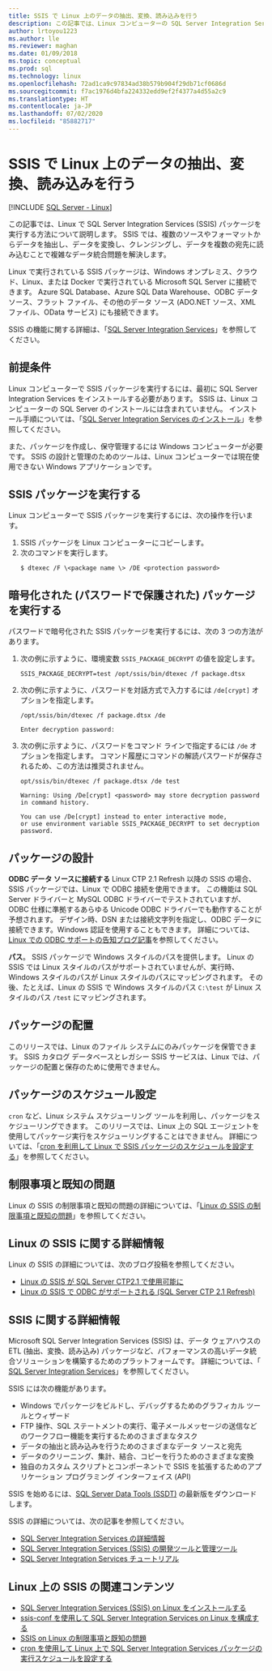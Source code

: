 ```yaml
---
title: SSIS で Linux 上のデータの抽出、変換、読み込みを行う
description: この記事では、Linux コンピューターの SQL Server Integration Services (SSIS) について説明します。
author: lrtoyou1223
ms.author: lle
ms.reviewer: maghan
ms.date: 01/09/2018
ms.topic: conceptual
ms.prod: sql
ms.technology: linux
ms.openlocfilehash: 72ad1ca9c97834ad38b579b904f29db71cf0686d
ms.sourcegitcommit: f7ac1976d4bfa224332edd9ef2f4377a4d55a2c9
ms.translationtype: HT
ms.contentlocale: ja-JP
ms.lasthandoff: 07/02/2020
ms.locfileid: "85882717"
---
```

# <a name="extract-transform-and-load-data-on-linux-with-ssis"></a>SSIS で Linux 上のデータの抽出、変換、読み込みを行う

[!INCLUDE [SQL Server - Linux](../includes/applies-to-version/sql-linux.md)]

この記事では、Linux で SQL Server Integration Services (SSIS) パッケージを実行する方法について説明します。 SSIS では、複数のソースやフォーマットからデータを抽出し、データを変換し、クレンジングし、データを複数の宛先に読み込むことで複雑なデータ統合問題を解決します。 

Linux で実行されている SSIS パッケージは、Windows オンプレミス、クラウド、Linux、または Docker で実行されている Microsoft SQL Server に接続できます。 Azure SQL Database、Azure SQL Data Warehouse、ODBC データ ソース、フラット ファイル、その他のデータ ソース (ADO.NET ソース、XML ファイル、OData サービス) にも接続できます。

SSIS の機能に関する詳細は、「[SQL Server Integration Services](../integration-services/sql-server-integration-services.md)」を参照してください。

## <a name="prerequisites"></a>前提条件

Linux コンピューターで SSIS パッケージを実行するには、最初に SQL Server Integration Services をインストールする必要があります。 SSIS は、Linux コンピューターの SQL Server のインストールには含まれていません。 インストール手順については、「[SQL Server Integration Services のインストール](sql-server-linux-setup-ssis.md)」を参照してください。

また、パッケージを作成し、保守管理するには Windows コンピューターが必要です。 SSIS の設計と管理のためのツールは、Linux コンピューターでは現在使用できない Windows アプリケーションです。 

## <a name="run-an-ssis-package"></a>SSIS パッケージを実行する

Linux コンピューターで SSIS パッケージを実行するには、次の操作を行います。

1.  SSIS パッケージを Linux コンピューターにコピーします。
2.  次のコマンドを実行します。
    ```
    $ dtexec /F \<package name \> /DE <protection password>
    ```

## <a name="run-an-encrypted-password-protected-package"></a>暗号化された (パスワードで保護された) パッケージを実行する
パスワードで暗号化された SSIS パッケージを実行するには、次の 3 つの方法があります。

1.  次の例に示すように、環境変数 `SSIS_PACKAGE_DECRYPT` の値を設定します。

    ```
    SSIS_PACKAGE_DECRYPT=test /opt/ssis/bin/dtexec /f package.dtsx
    ```

2.  次の例に示すように、パスワードを対話方式で入力するには `/de[crypt]` オプションを指定します。

    ```
    /opt/ssis/bin/dtexec /f package.dtsx /de
    
    Enter decryption password:
    ```

3.  次の例に示すように、パスワードをコマンド ラインで指定するには `/de` オプションを指定します。 コマンド履歴にコマンドの解読パスワードが保存されるため、この方法は推奨されません。

    ```
    opt/ssis/bin/dtexec /f package.dtsx /de test
    
    Warning: Using /De[crypt] <password> may store decryption password in command history.
    
    You can use /De[crypt] instead to enter interactive mode,
    or use environment variable SSIS_PACKAGE_DECRYPT to set decryption password.
    ```

## <a name="design-packages"></a>パッケージの設計

**ODBC データ ソースに接続する** Linux CTP 2.1 Refresh 以降の SSIS の場合、SSIS パッケージでは、Linux で ODBC 接続を使用できます。 この機能は SQL Server ドライバーと MySQL ODBC ドライバーでテストされていますが、ODBC 仕様に準拠するあらゆる Unicode ODBC ドライバーでも動作することが予想されます。 デザイン時、DSN または接続文字列を指定し、ODBC データに接続できます。Windows 認証を使用することもできます。 詳細については、[Linux での ODBC サポートの告知ブログ記事](https://blogs.msdn.microsoft.com/ssis/2017/06/16/odbc-is-supported-in-ssis-on-linux-ssis-helsinki-ctp2-1-refresh/)を参照してください。

**パス**。 SSIS パッケージで Windows スタイルのパスを提供します。 Linux の SSIS では Linux スタイルのパスがサポートされていませんが、実行時、Windows スタイルのパスが Linux スタイルのパスにマッピングされます。 その後、たとえば、Linux の SSIS で Windows スタイルのパス `C:\test` が Linux スタイルのパス `/test` にマッピングされます。

## <a name="deploy-packages"></a>パッケージの配置
このリリースでは、Linux のファイル システムにのみパッケージを保管できます。 SSIS カタログ データベースとレガシー SSIS サービスは、Linux では、パッケージの配置と保存のために使用できません。

## <a name="schedule-packages"></a>パッケージのスケジュール設定
`cron` など、Linux システム スケジューリング ツールを利用し、パッケージをスケジューリングできます。 このリリースでは、Linux 上の SQL エージェントを使用してパッケージ実行をスケジューリングすることはできません。 詳細については、「[cron を利用して Linux で SSIS パッケージのスケジュールを設定する](sql-server-linux-schedule-ssis-packages.md)」を参照してください。

## <a name="limitations-and-known-issues"></a>制限事項と既知の問題

Linux の SSIS の制限事項と既知の問題の詳細については、「[Linux の SSIS の制限事項と既知の問題](sql-server-linux-ssis-known-issues.md)」を参照してください。

## <a name="more-info-about-ssis-on-linux"></a>Linux の SSIS に関する詳細情報

Linux の SSIS の詳細については、次のブログ投稿を参照してください。

-   [Linux の SSIS が SQL Server CTP2.1 で使用可能に](https://blogs.msdn.microsoft.com/ssis/2017/05/17/ssis-helsinki-is-available-in-sql-server-vnext-ctp2-1/)
-   [Linux の SSIS で ODBC がサポートされる (SQL Server CTP 2.1 Refresh)](https://blogs.msdn.microsoft.com/ssis/2017/06/16/odbc-is-supported-in-ssis-on-linux-ssis-helsinki-ctp2-1-refresh/)

## <a name="more-info-about-ssis"></a>SSIS に関する詳細情報

Microsoft SQL Server Integration Services (SSIS) は、データ ウェアハウスの ETL (抽出、変換、読み込み) パッケージなど、パフォーマンスの高いデータ統合ソリューションを構築するためのプラットフォームです。 詳細については、「 [SQL Server Integration Services](/sql/integration-services/sql-server-integration-services)」を参照してください。

SSIS には次の機能があります。
- Windows でパッケージをビルドし、デバッグするためのグラフィカル ツールとウィザード
- FTP 操作、SQL ステートメントの実行、電子メールメッセージの送信などのワークフロー機能を実行するためのさまざまなタスク
- データの抽出と読み込みを行うためのさまざまなデータ ソースと宛先
- データのクリーニング、集計、結合、コピーを行うためのさまざまな変換
- 独自のカスタム スクリプトとコンポーネントで SSIS を拡張するためのアプリケーション プログラミング インターフェイス (API)

SSIS を始めるには、[SQL Server Data Tools (SSDT)](../integration-services/ssis-how-to-create-an-etl-package.md) の最新版をダウンロードします。

SSIS の詳細については、次の記事を参照してください。
- [SQL Server Integration Services の詳細情報](../integration-services/sql-server-integration-services.md)
- [SQL Server Integration Services (SSIS) の開発ツールと管理ツール](../integration-services/integration-services-ssis-development-and-management-tools.md)
- [SQL Server Integration Services チュートリアル](../integration-services/integration-services-tutorials.md)

## <a name="related-content-about-ssis-on-linux"></a>Linux 上の SSIS の関連コンテンツ
-   [SQL Server Integration Services (SSIS) on Linux をインストールする](sql-server-linux-setup-ssis.md)
-   [ssis-conf を使用して SQL Server Integration Services on Linux を構成する](sql-server-linux-configure-ssis.md)
-   [SSIS on Linux の制限事項と既知の問題](sql-server-linux-ssis-known-issues.md)
-   [cron を使用して Linux 上で SQL Server Integration Services パッケージの実行スケジュールを設定する](sql-server-linux-schedule-ssis-packages.md)
